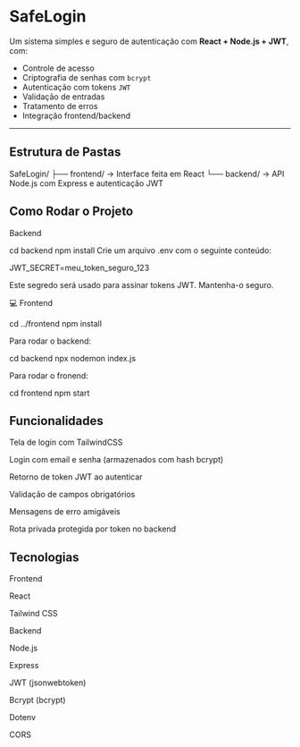 # SafeLogin

Um sistema simples e seguro de autenticação com **React + Node.js + JWT**, com:

- Controle de acesso
- Criptografia de senhas com `bcrypt`
- Autenticação com tokens `JWT`
- Validação de entradas
- Tratamento de erros
- Integração frontend/backend

---

##  Estrutura de Pastas

SafeLogin/
├── frontend/ → Interface feita em React
└── backend/ → API Node.js com Express e autenticação JWT

## Como Rodar o Projeto

 Backend

cd backend
npm install
Crie um arquivo .env com o seguinte conteúdo:

JWT_SECRET=meu_token_seguro_123

 Este segredo será usado para assinar tokens JWT. Mantenha-o seguro.

💻 Frontend

cd ../frontend
npm install

Para rodar o backend:

cd backend
npx nodemon index.js

Para rodar o fronend:

cd frontend
npm start

## Funcionalidades
Tela de login com TailwindCSS

Login com email e senha (armazenados com hash bcrypt)

Retorno de token JWT ao autenticar

Validação de campos obrigatórios

Mensagens de erro amigáveis

Rota privada protegida por token no backend

## Tecnologias
Frontend

React

Tailwind CSS

Backend

Node.js

Express

JWT (jsonwebtoken)

Bcrypt (bcrypt)

Dotenv

CORS
